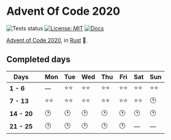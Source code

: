 # Advent Of Code 2020

![Tests status](https://github.com/Srynetix/adventofcode2020/workflows/Tests/badge.svg)
[![License: MIT](https://img.shields.io/badge/License-MIT-green.svg)](https://opensource.org/licenses/MIT)
[![Docs](https://img.shields.io/badge/docs-up--to--date-lightgrey)](https://srynetix.github.io/adventofcode2020/adventofcode2020)

[Advent of Code 2020](https://adventofcode.com/), in [Rust](https://www.rust-lang.org/) :crab:.

## Completed days

|Days||Mon|Tue|Wed|Thu|Fri|Sat|Sun|
|-----|-|---|---|---|---|---|---|---|
|**1 - 6**||&mdash;|:star::star:|:star::star:|:star::star:|:star::star:|:star::star:|:star::star:|
|**7 - 13**||:star::star:|:star::star:|:star::star:|:star::star:|:star::star:|:star::star:|:clock2:|
|**14 - 20**||:clock2:|:clock2:|:clock2:|:clock2:|:clock2:|:clock2:|:clock2:|
|**21 - 25**||:clock2:|:clock2:|:clock2:|:clock2:|:clock2:|&mdash;|&mdash;|